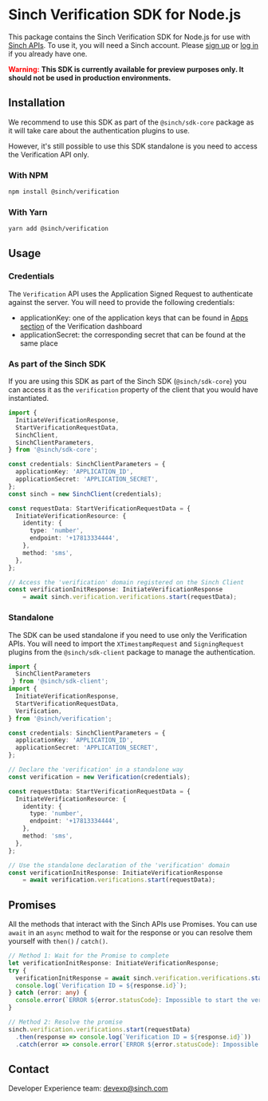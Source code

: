 # Sinch Verification SDK for Node.js

This package contains the Sinch Verification SDK for Node.js for use with [Sinch APIs](https://developers.sinch.com/). To use it, you will need a Sinch account. Please [sign up](https://dashboard.sinch.com/signup) or [log in](https://dashboard.sinch.com/login) if you already have one.

<span style="color:red; font-weight:bold">Warning:</span>
**This SDK is currently available for preview purposes only. It should not be used in production environments.**


## Installation

We recommend to use this SDK as part of the `@sinch/sdk-core` package as it will take care about the authentication plugins to use.

However, it's still possible to use this SDK standalone is you need to access the Verification API only.

### With NPM

```bash
npm install @sinch/verification
```

### With Yarn

```bash
yarn add @sinch/verification
```

## Usage

### Credentials

The `Verification` API uses the Application Signed Request to authenticate against the server. You will need to provide the following credentials:
- applicationKey: one of the application keys that can be found in [Apps section](https://dashboard.sinch.com/verification/apps) of the Verification dashboard
- applicationSecret: the corresponding secret that can be found at the same place

### As part of the Sinch SDK

If you are using this SDK as part of the Sinch SDK (`@sinch/sdk-core`) you can access it as the `verification` property of the client that you would have instantiated.

```typescript
import { 
  InitiateVerificationResponse,
  StartVerificationRequestData,
  SinchClient,
  SinchClientParameters,
} from '@sinch/sdk-core';

const credentials: SinchClientParameters = {
  applicationKey: 'APPLICATION_ID',
  applicationSecret: 'APPLICATION_SECRET',
};
const sinch = new SinchClient(credentials);

const requestData: StartVerificationRequestData = {
  InitiateVerificationResource: {
    identity: {
      type: 'number',
      endpoint: '+17813334444',
    },
    method: 'sms',
  },
};

// Access the 'verification' domain registered on the Sinch Client
const verificationInitResponse: InitiateVerificationResponse 
    = await sinch.verification.verifications.start(requestData);
```

### Standalone

The SDK can be used standalone if you need to use only the Verification APIs. You will need to import the `XTimestampRequest` and `SigningRequest` plugins from the `@sinch/sdk-client` package to manage the authentication.

```typescript
import {
  SinchClientParameters
 } from '@sinch/sdk-client';
import { 
  InitiateVerificationResponse,
  StartVerificationRequestData,
  Verification,
} from '@sinch/verification';

const credentials: SinchClientParameters = {
  applicationKey: 'APPLICATION_ID',
  applicationSecret: 'APPLICATION_SECRET',
};

// Declare the 'verification' in a standalone way
const verification = new Verification(credentials);

const requestData: StartVerificationRequestData = {
  InitiateVerificationResource: {
    identity: {
      type: 'number',
      endpoint: '+17813334444',
    },
    method: 'sms',
  },
};

// Use the standalone declaration of the 'verification' domain
const verificationInitResponse: InitiateVerificationResponse 
    = await verification.verifications.start(requestData);
```

## Promises

All the methods that interact with the Sinch APIs use Promises. You can use `await` in an `async` method to wait for the response or you can resolve them yourself with `then()` / `catch()`.

```typescript
// Method 1: Wait for the Promise to complete
let verificationInitResponse: InitiateVerificationResponse;
try {
  verificationInitResponse = await sinch.verification.verifications.start(requestData);
  console.log(`Verification ID = ${response.id}`);
} catch (error: any) {
  console.error(`ERROR ${error.statusCode}: Impossible to start the verification for the number ${requestData.InitiateVerificationResource.identity.endpoint}`);
}

// Method 2: Resolve the promise
sinch.verification.verifications.start(requestData)
  .then(response => console.log(`Verification ID = ${response.id}`))
  .catch(error => console.error(`ERROR ${error.statusCode}: Impossible to start the verification for the number ${requestData.InitiateVerificationResource.identity.endpoint}`));
```

## Contact
Developer Experience team: [devexp@sinch.com](mailto:devexp@sinch.com)
